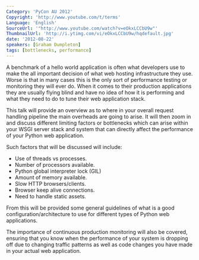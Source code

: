 ```yaml
---
Category: 'PyCon AU 2012'
Copyright: 'http://www.youtube.com/t/terms'
Language: 'English'
SourceUrl: '"http://www.youtube.com/watch?v=eOkxLCCbU9w"'
ThumbnailUrl: 'http://i.ytimg.com/vi/eOkxLCCbU9w/hqdefault.jpg'
date: '2012-08-22'
speakers: [Graham Dumpleton]
tags: [bottlenecks, performance]
---
```

A benchmark of a hello world application is often what developers use to make
the all important decision of what web hosting infrastructure they use. Worse
is that in many cases this is the only sort of performance testing or
monitoring they will ever do. When it comes to their production applications
they are usually flying blind and have no idea of how it is performing and
what they need to do to tune their web application stack.

This talk will provide an overview as to where in your overall request
handling pipeline the main overheads are going to arise. It will then zoom in
and discuss different limiting factors or bottlenecks which can arise within
your WSGI server stack and system that can directly affect the performance of
your Python web application.

Such factors that will be discussed will include:

  * Use of threads vs processes.
  * Number of processors available.
  * Python global interpreter lock (GIL)
  * Amount of memory available.
  * Slow HTTP browsers/clients.
  * Browser keep alive connections.
  * Need to handle static assets.

From this will be provided some general guidelines of what is a good
configuration/architecture to use for different types of Python web
applications.

The importance of continuous production monitoring will also be covered,
ensuring that you know when the performance of your system is dropping off due
to changing traffic patterns as well as code changes you have made in your
actual web application.

